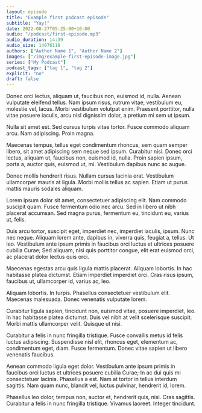 ```yaml
---
layout: episode
title: "Example first podcast episode"
subtitle: "Yay!"
date: 2022-08-27T05:25:00+10:00
audio: "/podcast/first-episode.mp3"
audio_duration: 14:39
audio_size: 14076118
authors: ["Author Name 1", "Author Name 2"]
images: ["/img/example-first-episode-image.jpg"]
series: ["My Podcast"]
podcast_tags: ["tag 1", "tag 2"]
explicit: "no"
draft: false
---
```


Donec orci lectus, aliquam ut, faucibus non, euismod id, nulla. Aenean vulputate eleifend tellus.
Nam ipsum risus, rutrum vitae, vestibulum eu, molestie vel, lacus. Morbi vestibulum volutpat enim. 
Praesent porttitor, nulla vitae posuere iaculis, arcu nisl dignissim dolor, a pretium mi sem ut ipsum.

Nulla sit amet est. Sed cursus turpis vitae tortor. Fusce commodo aliquam arcu. Nam adipiscing. Proin magna.

Maecenas tempus, tellus eget condimentum rhoncus, sem quam semper libero, sit amet adipiscing sem neque sed ipsum.
Curabitur nisi. Donec orci lectus, aliquam ut, faucibus non, euismod id, nulla. 
Proin sapien ipsum, porta a, auctor quis, euismod ut, mi. Vestibulum dapibus nunc ac augue.

Donec mollis hendrerit risus. Nullam cursus lacinia erat. Vestibulum ullamcorper mauris at ligula.
Morbi mollis tellus ac sapien. Etiam ut purus mattis mauris sodales aliquam.

Lorem ipsum dolor sit amet, consectetuer adipiscing elit. Nam commodo suscipit quam. Fusce fermentum odio nec arcu.
Sed in libero ut nibh placerat accumsan. Sed magna purus, fermentum eu, tincidunt eu, varius ut, felis.

Duis arcu tortor, suscipit eget, imperdiet nec, imperdiet iaculis, ipsum. Nunc nec neque. 
Aliquam lorem ante, dapibus in, viverra quis, feugiat a, tellus. Ut leo. 
Vestibulum ante ipsum primis in faucibus orci luctus et ultrices posuere cubilia Curae;
Sed aliquam, nisi quis porttitor congue, elit erat euismod orci, ac placerat dolor lectus quis orci.

Maecenas egestas arcu quis ligula mattis placerat. Aliquam lobortis. In hac habitasse platea dictumst. 
Etiam imperdiet imperdiet orci. Cras risus ipsum, faucibus ut, ullamcorper id, varius ac, leo.

Aliquam lobortis. In turpis. Phasellus consectetuer vestibulum elit. Maecenas malesuada. 
Donec venenatis vulputate lorem.

Curabitur ligula sapien, tincidunt non, euismod vitae, posuere imperdiet, leo.
In hac habitasse platea dictumst. Duis vel nibh at velit scelerisque suscipit. 
Morbi mattis ullamcorper velit. Quisque ut nisi.

Curabitur a felis in nunc fringilla tristique. Fusce convallis metus id felis luctus adipiscing.
Suspendisse nisl elit, rhoncus eget, elementum ac, condimentum eget, diam. Fusce fermentum. 
Donec vitae sapien ut libero venenatis faucibus.

Aenean commodo ligula eget dolor. 
Vestibulum ante ipsum primis in faucibus orci luctus et ultrices posuere cubilia Curae;
In ac dui quis mi consectetuer lacinia. Phasellus a est. Nam at tortor in tellus interdum sagittis.
Nam quam nunc, blandit vel, luctus pulvinar, hendrerit id, lorem.

Phasellus leo dolor, tempus non, auctor et, hendrerit quis, nisi. Cras sagittis.
Curabitur a felis in nunc fringilla tristique. Vivamus laoreet. Integer tincidunt.
